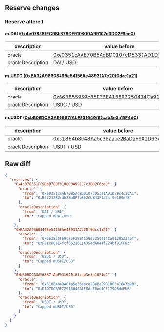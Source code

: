 ## Reserve changes

### Reserve altered

#### m.DAI ([0x4c078361FC9BbB78DF910800A991C7c3DD2F6ce0](https://andromeda-explorer.metis.io/address/0x4c078361FC9BbB78DF910800A991C7c3DD2F6ce0))

| description | value before | value after |
| --- | --- | --- |
| oracle | [0xe0351cAAE70B5AdBD0107cD5331AD1D79c4c1CA1](https://andromeda-explorer.metis.io/address/0xe0351cAAE70B5AdBD0107cD5331AD1D79c4c1CA1) | [0xB3721282cd62Ba8F7bB02Cb843F3a34f9e109ef8](https://andromeda-explorer.metis.io/address/0xB3721282cd62Ba8F7bB02Cb843F3a34f9e109ef8) |
| oracleDescription | DAI / USD | Capped mDAI/USD |


#### m.USDC ([0xEA32A96608495e54156Ae48931A7c20f0dcc1a21](https://andromeda-explorer.metis.io/address/0xEA32A96608495e54156Ae48931A7c20f0dcc1a21))

| description | value before | value after |
| --- | --- | --- |
| oracle | [0x663855969c85F3BE415807250414Ca9129533a5f](https://andromeda-explorer.metis.io/address/0x663855969c85F3BE415807250414Ca9129533a5f) | [0xF2acD6aE4fcf662161eA354dA844f224bf91FF8c](https://andromeda-explorer.metis.io/address/0xF2acD6aE4fcf662161eA354dA844f224bf91FF8c) |
| oracleDescription | USDC / USD | Capped mUSDC/USD |


#### m.USDT ([0xbB06DCA3AE6887fAbF931640f67cab3e3a16F4dC](https://andromeda-explorer.metis.io/address/0xbB06DCA3AE6887fAbF931640f67cab3e3a16F4dC))

| description | value before | value after |
| --- | --- | --- |
| oracle | [0x51864b8948Aa5e35aace2BaDaF901D63418A3b9D](https://andromeda-explorer.metis.io/address/0x51864b8948Aa5e35aace2BaDaF901D63418A3b9D) | [0xD1D7DCBDE72916646A7F8AcE6Ad8C5179D8ddFbB](https://andromeda-explorer.metis.io/address/0xD1D7DCBDE72916646A7F8AcE6Ad8C5179D8ddFbB) |
| oracleDescription | USDT / USD | Capped mUSDT/USD |


## Raw diff

```json
{
  "reserves": {
    "0x4c078361FC9BbB78DF910800A991C7c3DD2F6ce0": {
      "oracle": {
        "from": "0xe0351cAAE70B5AdBD0107cD5331AD1D79c4c1CA1",
        "to": "0xB3721282cd62Ba8F7bB02Cb843F3a34f9e109ef8"
      },
      "oracleDescription": {
        "from": "DAI / USD",
        "to": "Capped mDAI/USD"
      }
    },
    "0xEA32A96608495e54156Ae48931A7c20f0dcc1a21": {
      "oracle": {
        "from": "0x663855969c85F3BE415807250414Ca9129533a5f",
        "to": "0xF2acD6aE4fcf662161eA354dA844f224bf91FF8c"
      },
      "oracleDescription": {
        "from": "USDC / USD",
        "to": "Capped mUSDC/USD"
      }
    },
    "0xbB06DCA3AE6887fAbF931640f67cab3e3a16F4dC": {
      "oracle": {
        "from": "0x51864b8948Aa5e35aace2BaDaF901D63418A3b9D",
        "to": "0xD1D7DCBDE72916646A7F8AcE6Ad8C5179D8ddFbB"
      },
      "oracleDescription": {
        "from": "USDT / USD",
        "to": "Capped mUSDT/USD"
      }
    }
  }
}
```